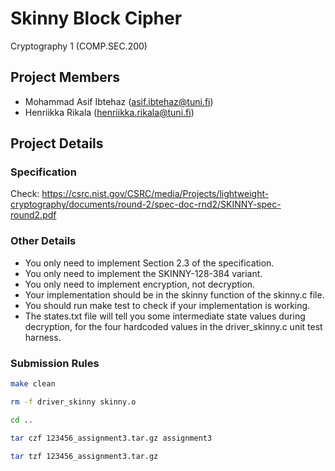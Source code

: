 # Skinny Block Cipher

Cryptography 1 (COMP.SEC.200)

## Project Members

* Mohammad Asif Ibtehaz (asif.ibtehaz@tuni.fi)
* Henriikka Rikala (henriikka.rikala@tuni.fi)

## Project Details

### Specification

Check: <https://csrc.nist.gov/CSRC/media/Projects/lightweight-cryptography/documents/round-2/spec-doc-rnd2/SKINNY-spec-round2.pdf>

### Other Details

* You only need to implement Section 2.3 of the specification.
* You only need to implement the SKINNY-128-384 variant.
* You only need to implement encryption, not decryption.
* Your implementation should be in the skinny function of the skinny.c file.
* You should run make test to check if your implementation is working.
* The states.txt file will tell you some intermediate state values during decryption, for the four hardcoded values in the driver_skinny.c unit test harness.

### Submission Rules

```bash
make clean

rm -f driver_skinny skinny.o

cd ..

tar czf 123456_assignment3.tar.gz assignment3

tar tzf 123456_assignment3.tar.gz
```
